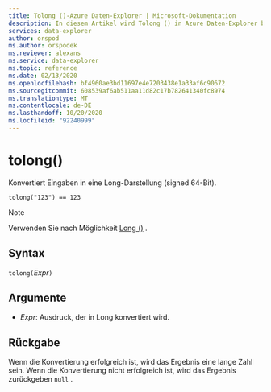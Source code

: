 ```yaml
---
title: Tolong ()-Azure Daten-Explorer | Microsoft-Dokumentation
description: In diesem Artikel wird Tolong () in Azure Daten-Explorer beschrieben.
services: data-explorer
author: orspod
ms.author: orspodek
ms.reviewer: alexans
ms.service: data-explorer
ms.topic: reference
ms.date: 02/13/2020
ms.openlocfilehash: bf4960ae3bd11697e4e7203438e1a33af6c90672
ms.sourcegitcommit: 608539af6ab511aa11d82c17b782641340fc8974
ms.translationtype: MT
ms.contentlocale: de-DE
ms.lasthandoff: 10/20/2020
ms.locfileid: "92240999"
---
```

# <a name="tolong"></a>tolong()

Konvertiert Eingaben in eine Long-Darstellung (signed 64-Bit).

```kusto
tolong("123") == 123
```

> [!NOTE]
> Verwenden Sie nach Möglichkeit [Long ()](./scalar-data-types/long.md) .

## <a name="syntax"></a>Syntax

`tolong(`*Expr*`)`

## <a name="arguments"></a>Argumente

* *Expr*: Ausdruck, der in Long konvertiert wird. 

## <a name="returns"></a>Rückgabe

Wenn die Konvertierung erfolgreich ist, wird das Ergebnis eine lange Zahl sein.
Wenn die Konvertierung nicht erfolgreich ist, wird das Ergebnis zurückgeben `null` .
 